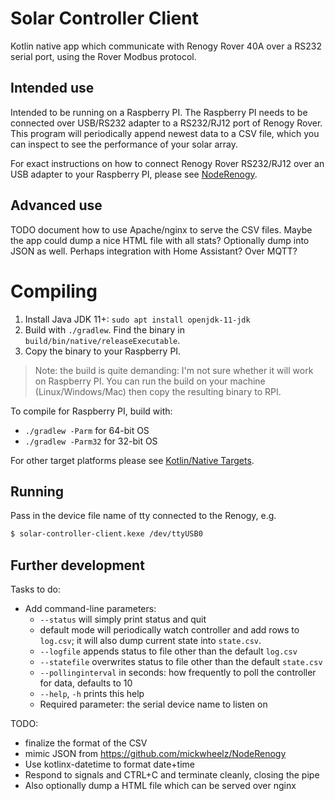 # Solar Controller Client

Kotlin native app which communicate with Renogy Rover 40A over a RS232 serial port, using the Rover Modbus protocol.

## Intended use

Intended to be running on a Raspberry PI. The Raspberry PI needs to be connected over USB/RS232 adapter
to a RS232/RJ12 port of Renogy Rover. This program will periodically append newest data to a CSV file,
which you can inspect to see the performance of your solar array.

For exact instructions on how to connect Renogy Rover RS232/RJ12 over an USB adapter to your Raspberry PI, please see
[NodeRenogy](https://github.com/mickwheelz/NodeRenogy).

## Advanced use

TODO document how to use Apache/nginx to serve the CSV files. Maybe the app could dump a nice HTML file with all stats?
Optionally dump into JSON as well. Perhaps integration with Home Assistant? Over MQTT?

# Compiling

1. Install Java JDK 11+: `sudo apt install openjdk-11-jdk`
2. Build with `./gradlew`. Find the binary in `build/bin/native/releaseExecutable`.
3. Copy the binary to your Raspberry PI.

> Note: the build is quite demanding: I'm not sure whether it will work on Raspberry PI. You can
> run the build on your machine (Linux/Windows/Mac) then copy the resulting binary to RPI.

To compile for Raspberry PI, build with:

* `./gradlew -Parm` for 64-bit OS
* `./gradlew -Parm32` for 32-bit OS

For other target platforms please see [Kotlin/Native Targets](https://kotlinlang.org/docs/multiplatform-dsl-reference.html#targets).

## Running

Pass in the device file name of tty connected to the Renogy, e.g.

```bash
$ solar-controller-client.kexe /dev/ttyUSB0
```

## Further development

Tasks to do:

* Add command-line parameters:
  * `--status` will simply print status and quit
  * default mode will periodically watch controller and add rows to `log.csv`; it will also dump current state into `state.csv`.
  * `--logfile` appends status to file other than the default `log.csv`
  * `--statefile` overwrites status to file other than the default `state.csv`
  * `--pollinginterval` in seconds: how frequently to poll the controller for data, defaults to 10
  * `--help`, `-h` prints this help
  * Required parameter: the serial device name to listen on

TODO:

* finalize the format of the CSV
* mimic JSON from https://github.com/mickwheelz/NodeRenogy
* Use kotlinx-datetime to format date+time
* Respond to signals and CTRL+C and terminate cleanly, closing the pipe
* Also optionally dump a HTML file which can be served over nginx
